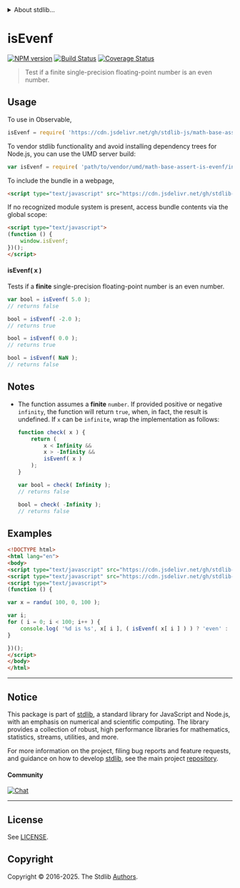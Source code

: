 <!--

@license Apache-2.0

Copyright (c) 2024 The Stdlib Authors.

Licensed under the Apache License, Version 2.0 (the "License");
you may not use this file except in compliance with the License.
You may obtain a copy of the License at

   http://www.apache.org/licenses/LICENSE-2.0

Unless required by applicable law or agreed to in writing, software
distributed under the License is distributed on an "AS IS" BASIS,
WITHOUT WARRANTIES OR CONDITIONS OF ANY KIND, either express or implied.
See the License for the specific language governing permissions and
limitations under the License.

-->


<details>
  <summary>
    About stdlib...
  </summary>
  <p>We believe in a future in which the web is a preferred environment for numerical computation. To help realize this future, we've built stdlib. stdlib is a standard library, with an emphasis on numerical and scientific computation, written in JavaScript (and C) for execution in browsers and in Node.js.</p>
  <p>The library is fully decomposable, being architected in such a way that you can swap out and mix and match APIs and functionality to cater to your exact preferences and use cases.</p>
  <p>When you use stdlib, you can be absolutely certain that you are using the most thorough, rigorous, well-written, studied, documented, tested, measured, and high-quality code out there.</p>
  <p>To join us in bringing numerical computing to the web, get started by checking us out on <a href="https://github.com/stdlib-js/stdlib">GitHub</a>, and please consider <a href="https://opencollective.com/stdlib">financially supporting stdlib</a>. We greatly appreciate your continued support!</p>
</details>

# isEvenf

[![NPM version][npm-image]][npm-url] [![Build Status][test-image]][test-url] [![Coverage Status][coverage-image]][coverage-url] <!-- [![dependencies][dependencies-image]][dependencies-url] -->

> Test if a finite single-precision floating-point number is an even number.



<section class="usage">

## Usage

To use in Observable,

```javascript
isEvenf = require( 'https://cdn.jsdelivr.net/gh/stdlib-js/math-base-assert-is-evenf@umd/browser.js' )
```

To vendor stdlib functionality and avoid installing dependency trees for Node.js, you can use the UMD server build:

```javascript
var isEvenf = require( 'path/to/vendor/umd/math-base-assert-is-evenf/index.js' )
```

To include the bundle in a webpage,

```html
<script type="text/javascript" src="https://cdn.jsdelivr.net/gh/stdlib-js/math-base-assert-is-evenf@umd/browser.js"></script>
```

If no recognized module system is present, access bundle contents via the global scope:

```html
<script type="text/javascript">
(function () {
    window.isEvenf;
})();
</script>
```

#### isEvenf( x )

Tests if a **finite** single-precision floating-point number is an even number.

```javascript
var bool = isEvenf( 5.0 );
// returns false

bool = isEvenf( -2.0 );
// returns true

bool = isEvenf( 0.0 );
// returns true

bool = isEvenf( NaN );
// returns false
```

</section>

<!-- /.usage -->

<section class="notes">

## Notes

-   The function assumes a **finite** `number`. If provided positive or negative `infinity`, the function will return `true`, when, in fact, the result is undefined. If `x` can be `infinite`, wrap the implementation as follows:

    ```javascript
    function check( x ) {
        return (
            x < Infinity &&
            x > -Infinity &&
            isEvenf( x )
        );
    }

    var bool = check( Infinity );
    // returns false

    bool = check( -Infinity );
    // returns false
    ```

</section>

<!-- /.notes -->

<section class="examples">

## Examples

<!-- eslint no-undef: "error" -->

```html
<!DOCTYPE html>
<html lang="en">
<body>
<script type="text/javascript" src="https://cdn.jsdelivr.net/gh/stdlib-js/random-array-discrete-uniform@umd/browser.js"></script>
<script type="text/javascript" src="https://cdn.jsdelivr.net/gh/stdlib-js/math-base-assert-is-evenf@umd/browser.js"></script>
<script type="text/javascript">
(function () {

var x = randu( 100, 0, 100 );

var i;
for ( i = 0; i < 100; i++ ) {
    console.log( '%d is %s', x[ i ], ( isEvenf( x[ i ] ) ) ? 'even' : 'not even' );
}

})();
</script>
</body>
</html>
```

</section>

<!-- /.examples -->

<!-- C interface documentation. -->



<!-- Section for related `stdlib` packages. Do not manually edit this section, as it is automatically populated. -->

<section class="related">

<!-- /.related -->

<!-- Section for all links. Make sure to keep an empty line after the `section` element and another before the `/section` close. -->


<section class="main-repo" >

* * *

## Notice

This package is part of [stdlib][stdlib], a standard library for JavaScript and Node.js, with an emphasis on numerical and scientific computing. The library provides a collection of robust, high performance libraries for mathematics, statistics, streams, utilities, and more.

For more information on the project, filing bug reports and feature requests, and guidance on how to develop [stdlib][stdlib], see the main project [repository][stdlib].

#### Community

[![Chat][chat-image]][chat-url]

---

## License

See [LICENSE][stdlib-license].


## Copyright

Copyright &copy; 2016-2025. The Stdlib [Authors][stdlib-authors].

</section>

<!-- /.stdlib -->

<!-- Section for all links. Make sure to keep an empty line after the `section` element and another before the `/section` close. -->

<section class="links">

[npm-image]: http://img.shields.io/npm/v/@stdlib/math-base-assert-is-evenf.svg
[npm-url]: https://npmjs.org/package/@stdlib/math-base-assert-is-evenf

[test-image]: https://github.com/stdlib-js/math-base-assert-is-evenf/actions/workflows/test.yml/badge.svg?branch=main
[test-url]: https://github.com/stdlib-js/math-base-assert-is-evenf/actions/workflows/test.yml?query=branch:main

[coverage-image]: https://img.shields.io/codecov/c/github/stdlib-js/math-base-assert-is-evenf/main.svg
[coverage-url]: https://codecov.io/github/stdlib-js/math-base-assert-is-evenf?branch=main

<!--

[dependencies-image]: https://img.shields.io/david/stdlib-js/math-base-assert-is-evenf.svg
[dependencies-url]: https://david-dm.org/stdlib-js/math-base-assert-is-evenf/main

-->

[chat-image]: https://img.shields.io/gitter/room/stdlib-js/stdlib.svg
[chat-url]: https://app.gitter.im/#/room/#stdlib-js_stdlib:gitter.im

[stdlib]: https://github.com/stdlib-js/stdlib

[stdlib-authors]: https://github.com/stdlib-js/stdlib/graphs/contributors

[umd]: https://github.com/umdjs/umd
[es-module]: https://developer.mozilla.org/en-US/docs/Web/JavaScript/Guide/Modules

[deno-url]: https://github.com/stdlib-js/math-base-assert-is-evenf/tree/deno
[deno-readme]: https://github.com/stdlib-js/math-base-assert-is-evenf/blob/deno/README.md
[umd-url]: https://github.com/stdlib-js/math-base-assert-is-evenf/tree/umd
[umd-readme]: https://github.com/stdlib-js/math-base-assert-is-evenf/blob/umd/README.md
[esm-url]: https://github.com/stdlib-js/math-base-assert-is-evenf/tree/esm
[esm-readme]: https://github.com/stdlib-js/math-base-assert-is-evenf/blob/esm/README.md
[branches-url]: https://github.com/stdlib-js/math-base-assert-is-evenf/blob/main/branches.md

[stdlib-license]: https://raw.githubusercontent.com/stdlib-js/math-base-assert-is-evenf/main/LICENSE

<!-- <related-links> -->

<!-- </related-links> -->

</section>

<!-- /.links -->
